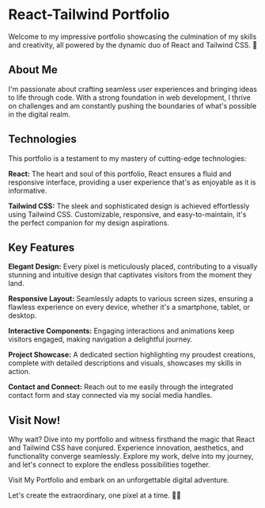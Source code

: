 # React-Tailwind Portfolio

Welcome to my impressive portfolio showcasing the culmination of my skills and creativity, all powered by the dynamic duo of React and Tailwind CSS. 🚀

## About Me
I'm passionate about crafting seamless user experiences and bringing ideas to life through code. With a strong foundation in web development, I thrive on challenges and am constantly pushing the boundaries of what's possible in the digital realm.

## Technologies
This portfolio is a testament to my mastery of cutting-edge technologies:

**React:** The heart and soul of this portfolio, React ensures a fluid and responsive interface, providing a user experience that's as enjoyable as it is informative.

**Tailwind CSS:** The sleek and sophisticated design is achieved effortlessly using Tailwind CSS. Customizable, responsive, and easy-to-maintain, it's the perfect companion for my design aspirations.

## Key Features
**Elegant Design:** Every pixel is meticulously placed, contributing to a visually stunning and intuitive design that captivates visitors from the moment they land.

**Responsive Layout:** Seamlessly adapts to various screen sizes, ensuring a flawless experience on every device, whether it's a smartphone, tablet, or desktop.

**Interactive Components:** Engaging interactions and animations keep visitors engaged, making navigation a delightful journey.

**Project Showcase:** A dedicated section highlighting my proudest creations, complete with detailed descriptions and visuals, showcases my skills in action.

**Contact and Connect:** Reach out to me easily through the integrated contact form and stay connected via my social media handles.

## Visit Now!
Why wait? Dive into my portfolio and witness firsthand the magic that React and Tailwind CSS have conjured. Experience innovation, aesthetics, and functionality converge seamlessly. Explore my work, delve into my journey, and let's connect to explore the endless possibilities together.

Visit My Portfolio and embark on an unforgettable digital adventure.

Let's create the extraordinary, one pixel at a time. 🎨👾
